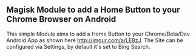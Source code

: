 ## Magisk Module to add a Home Button to your Chrome Browser on Android
This simple Module aims to add a Home Button to your Chrome/Beta/Dev Android App as shown here http://imgur.com/a/LE8zJ.
The Site can be configured via Settings, by default it's set to Bing Search.
